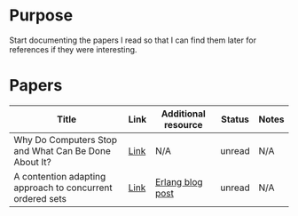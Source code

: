 # Purpose

Start documenting the papers I read so that I can find them later for
references if they were interesting.

# Papers

| Title     | Link       | Additional resource | Status |  Notes |
|-----------|------------|---------------------| ------ | ------ |
| Why Do Computers Stop and What Can Be Done About It? | [Link](tandem_computers_why_computers_stop_85.7.pdf) | N/A | unread | N/A |
| A contention adapting approach to concurrent ordered sets | [Link](ordered_sets.pdf.pdf) | [Erlang blog post](https://blog.erlang.org/the-new-scalable-ets-ordered_set/) | unread | N/A |

